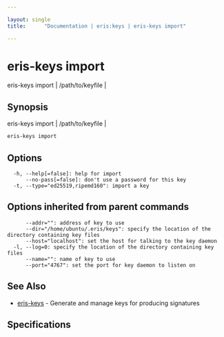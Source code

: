 ```yaml
---

layout: single
title:      "Documentation | eris:keys | eris-keys import"

---
```


# eris-keys import

eris-keys import <priv key> | /path/to/keyfile | <key json>

## Synopsis

eris-keys import <priv key> | /path/to/keyfile | <key json>

```bash
eris-keys import
```

## Options

```
  -h, --help[=false]: help for import
      --no-pass[=false]: don't use a password for this key
  -t, --type="ed25519,ripemd160": import a key
```

## Options inherited from parent commands

```
      --addr="": address of key to use
      --dir="/home/ubuntu/.eris/keys": specify the location of the directory containing key files
      --host="localhost": set the host for talking to the key daemon
  -l, --log=0: specify the location of the directory containing key files
      --name="": name of key to use
      --port="4767": set the port for key daemon to listen on
```

## See Also

* [eris-keys](/docs/documentation/keys/0.12.0/eris-keys/)	 - Generate and manage keys for producing signatures

## Specifications


